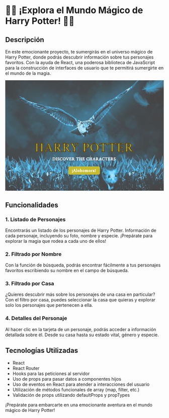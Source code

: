 # 🧙‍♂️ ¡Explora el Mundo Mágico de Harry Potter! 🏰✨

## Descripción

En este emocionante proyecto, te sumergirás en el universo mágico de Harry Potter, donde podrás descubrir información sobre tus personajes favoritos. Con la ayuda de React, una poderosa biblioteca de JavaScript para la construcción de interfaces de usuario que te permitirá sumergirte en el mundo de la magia.

![Captura de la landing](src/images/capturaHarry.png)

## Funcionalidades

### 1. Listado de Personajes

Encontrarás un listado de los personajes de Harry Potter. Información de cada personaje, incluyendo su foto, nombre y especie. ¡Prepárate para explorar la magia que rodea a cada uno de ellos!

### 2. Filtrado por Nombre

Con la función de búsqueda, podrás encontrar fácilmente a tus personajes favoritos escribiendo su nombre en el campo de búsqueda.

### 3. Filtrado por Casa

¿Quieres descubrir más sobre los personajes de una casa en particular? Con el filtro por casa, puedes seleccionar la casa que quieras y explorar solo los personajes que pertenecen a ella.

### 4. Detalles del Personaje

Al hacer clic en la tarjeta de un personaje, podrás acceder a información detallada sobre él. Desde su casa hasta su estado vital, género y especie.

## Tecnologías Utilizadas

- React
- React Router
- Hooks para las peticiones al servidor
- Uso de props para pasar datos a componentes hijos
- Uso de eventos en React para atender a interacciones del usuario
- Utilización de métodos funcionales de array (map, filter, etc.)
- Validación de props utilizando defaultProps y propTypes

¡Prepárate para embarcarte en una emocionante aventura en el mundo mágico de Harry Potter!
